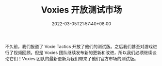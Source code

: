 ﻿---
title: "Voxies 开放测试市场"
date: 2022-03-05T21:57:40+08:00
lastmod: 2022-03-05T16:45:40+08:00
draft: false
authors: ["Hetty"]
description: "不久前，我们报道了 Voxie Tactics 开放了他们的测试版。之后我们甚至对游戏进行了视频回顾。但是 Voxies 团队继续发布新的更新和改进，所以我们必须继续谈论它们！Voxies 团队的最新更新为我们带来了他们官方市场的测试版。"
featuredImage: "voxies-opens-beta-marketplace.jpg"
tags: ["Virtual World","虚拟世界","Play to Earn"]
categories: ["news"]
news: ["虚拟世界"]
weight: 
lightgallery: true
pinned: false
recommend: false
recommend1: false
---

不久前，我们报道了 Voxie Tactics 开放了他们的测试版。之后我们甚至对游戏进行了视频回顾。但是 Voxies 团队继续发布新的更新和改进，所以我们必须继续谈论它们！Voxies 团队的最新更新为我们带来了他们官方市场的测试版。

<!--more-->

